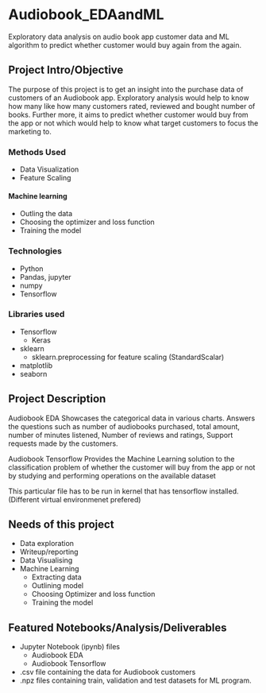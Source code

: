 # Audiobook_EDAandML
Exploratory data analysis on audio book app customer data and ML algorithm to predict whether customer would buy again from the again.

## Project Intro/Objective
The purpose of this project is to get an insight into the purchase data of customers of an Audiobook app. Exploratory analysis would help to know how many like how many customers rated, reviewed and bought number of books.
Further more, it aims to predict whether customer would buy from the app or not which would help to know what target customers to focus the marketing to.

### Methods Used

*  Data Visualization
*  Feature Scaling
#### Machine learning
  * Outling the data
  * Choosing the optimizer and loss function
  * Training the model
  
### Technologies
* Python
* Pandas, jupyter
* numpy
* Tensorflow

### Libraries used
* Tensorflow
  * Keras
* sklearn 
  * sklearn.preprocessing for feature scaling (StandardScalar)
* matplotlib
* seaborn

## Project Description
Audiobook EDA
Showcases the categorical data in various charts. Answers the questions such as number of audiobooks purchased, total amount, number of minutes listened, Number of reviews and ratings, Support requests made by the customers.

Audiobook Tensorflow
Provides the Machine Learning solution to the classification problem of whether the customer will buy from the app or not by studying and performing operations on the available dataset

This particular file has to be run in kernel that has tensorflow installed.(Different virtual environmenet prefered)

## Needs of this project

- Data exploration
- Writeup/reporting
- Data Visualising
- Machine Learning
  * Extracting data
  * Outlining model
  * Choosing Optimizer and loss function
  * Training the model

## Featured Notebooks/Analysis/Deliverables
* Jupyter Notebook (ipynb) files
  - Audiobook EDA
  - Audiobook Tensorflow
* .csv file containing the data for Audiobook customers
* .npz files containing train, validation and test datasets for ML program.
